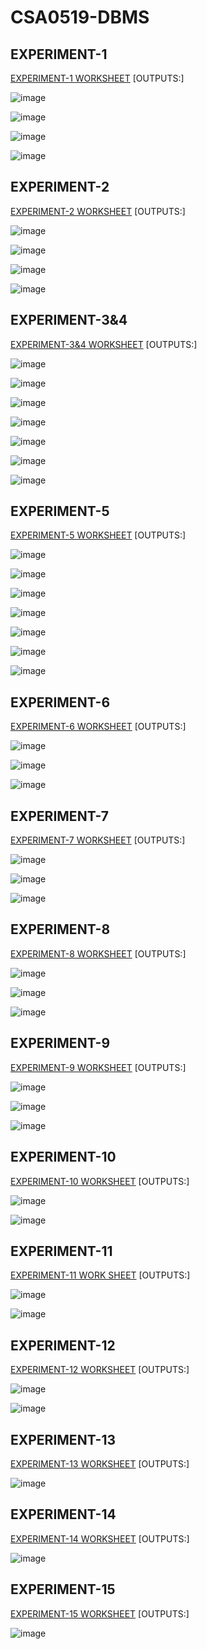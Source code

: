 # CSA0519-DBMS
## EXPERIMENT-1

[EXPERIMENT-1 WORKSHEET](https://github.com/arbazsherief/CSA0519-DBMS/blob/main/experiment_1.txt)
[OUTPUTS:]

![image](https://user-images.githubusercontent.com/113408671/191518375-11062c97-e092-4bb5-92bb-49e79ff40907.png)

![image](https://user-images.githubusercontent.com/113408671/191520085-26ca7b76-7b6f-4e28-a411-a0143a21bea0.png)

![image](https://user-images.githubusercontent.com/113408671/191520247-5c1ca36e-de7b-4ee5-b655-370d6d24cb08.png)

![image](https://user-images.githubusercontent.com/113408671/191520390-12b69235-0355-42f0-afb2-0f95aa0dc4c0.png)

## EXPERIMENT-2

[EXPERIMENT-2 WORKSHEET](https://github.com/arbazsherief/CSA0519-DBMS/blob/main/Experiment-2.txt)
[OUTPUTS:]

![image](https://user-images.githubusercontent.com/113408671/191521448-644b1356-85e9-4d6f-adbf-400e18153669.png)

![image](https://user-images.githubusercontent.com/113408671/191521585-f18da9b4-dadc-4eee-8e58-f9423ad3389d.png)

![image](https://user-images.githubusercontent.com/113408671/191521717-ac242811-d8bd-41ad-8801-aa4b4b521b3c.png)

![image](https://user-images.githubusercontent.com/113408671/191521908-25306259-8c6b-4c90-8aea-235857dd7f83.png)

## EXPERIMENT-3&4

[EXPERIMENT-3&4 WORKSHEET](https://github.com/arbazsherief/CSA0519-DBMS/blob/main/Experiment-3%2C4.txt)
[OUTPUTS:]

![image](https://user-images.githubusercontent.com/113408671/191522736-c04603c0-7d47-4c5c-bfd6-7827a215df4a.png)

![image](https://user-images.githubusercontent.com/113408671/191522848-e1271331-a981-49ee-ba4c-ddb74d18b98b.png)

![image](https://user-images.githubusercontent.com/113408671/191522978-bfd932d7-8a88-4a3f-a3ef-c70d42eea174.png)

![image](https://user-images.githubusercontent.com/113408671/191523119-697a4360-283f-436d-a53e-b2ff05ceb6f9.png)

![image](https://user-images.githubusercontent.com/113408671/191523310-e30fa052-c93d-4fc3-b974-5f13c17e49bf.png)

![image](https://user-images.githubusercontent.com/113408671/191523435-6908ead9-6a0f-4371-bcb7-0ae7edb6896f.png)

![image](https://user-images.githubusercontent.com/113408671/191523806-bd182143-521c-428c-8c03-f0ebd89f438e.png)

## EXPERIMENT-5

[EXPERIMENT-5 WORKSHEET](https://github.com/arbazsherief/CSA0519-DBMS/blob/main/Experiment-5.txt)
[OUTPUTS:]

![image](https://user-images.githubusercontent.com/113408671/191525546-c52d9867-aead-467a-96e4-ee5cae709b9b.png)

![image](https://user-images.githubusercontent.com/113408671/191525634-4362ad12-17cc-4125-a4f9-119de4d1af1f.png)

![image](https://user-images.githubusercontent.com/113408671/191525918-7d83dae2-19a8-44ca-864d-62ca06a0187e.png)

![image](https://user-images.githubusercontent.com/113408671/191526680-cb2843e3-023c-449b-98d3-1c70df92b0a1.png)

![image](https://user-images.githubusercontent.com/113408671/191526265-ea896e73-95b1-442d-8768-47cb2136584f.png)

![image](https://user-images.githubusercontent.com/113408671/191526534-e8ff5496-5ab4-4c81-9154-e2b898052223.png)

![image](https://user-images.githubusercontent.com/113408671/191526863-b7d9c89a-3612-44bf-86b0-99e913b83d88.png)

## EXPERIMENT-6

[EXPERIMENT-6 WORKSHEET](https://github.com/arbazsherief/CSA0519-DBMS/blob/main/Experiment%20-6.txt)
[OUTPUTS:]

![image](https://user-images.githubusercontent.com/113408671/191527874-23fc7775-5a88-481a-9400-026a0e99aab7.png)

![image](https://user-images.githubusercontent.com/113408671/191527963-e40d27d4-22bc-46ca-bb07-0cda7524fafa.png)

![image](https://user-images.githubusercontent.com/113408671/191528041-2758bed9-07f7-4b28-9338-62306873331e.png)

## EXPERIMENT-7

[EXPERIMENT-7 WORKSHEET](https://github.com/arbazsherief/CSA0519-DBMS/blob/main/Experiment-7.txt)
[OUTPUTS:]

![image](https://user-images.githubusercontent.com/113408671/191528854-39647e59-3216-4916-abfc-d9c8c3b552c7.png)

![image](https://user-images.githubusercontent.com/113408671/191528975-490a350f-413d-4626-a74a-c81154315264.png)

![image](https://user-images.githubusercontent.com/113408671/191529558-efef17b7-ff93-4039-b025-c0fe5623bced.png)

## EXPERIMENT-8

[EXPERIMENT-8 WORKSHEET](https://github.com/arbazsherief/CSA0519-DBMS/blob/main/Experiment-8.txt)
[OUTPUTS:]

![image](https://user-images.githubusercontent.com/113408671/191529981-c5f401ae-f041-4c9a-9ab4-5797d0039591.png)

![image](https://user-images.githubusercontent.com/113408671/191530129-856e171d-e2fe-4dc1-8c06-f5492cb5555c.png)

![image](https://user-images.githubusercontent.com/113408671/191530231-85087890-5c17-496c-8b6b-ede53af92371.png)

## EXPERIMENT-9

[EXPERIMENT-9 WORKSHEET](https://github.com/arbazsherief/CSA0519-DBMS/blob/main/Experiment-9.txt)
[OUTPUTS:]

![image](https://user-images.githubusercontent.com/113408671/191531037-60267322-eabb-479c-a41d-6bf777099bf1.png)

![image](https://user-images.githubusercontent.com/113408671/191531136-cc527189-e4a3-4925-a83b-fcac00bf7a0f.png)

![image](https://user-images.githubusercontent.com/113408671/191531231-f26906ba-2d3c-487d-a5c1-d0ffe764868a.png)

## EXPERIMENT-10

[EXPERIMENT-10 WORKSHEET](https://github.com/arbazsherief/CSA0519-DBMS/blob/main/Experiment-10.txt)
[OUTPUTS:]

![image](https://user-images.githubusercontent.com/113408671/191532991-7bd6c834-e005-45aa-bf4c-b5298a548237.png)

![image](https://user-images.githubusercontent.com/113408671/191536006-98b0928d-28c0-453e-83ed-3df4e9b7c5c9.png)

## EXPERIMENT-11

[EXPERIMENT-11 WORK SHEET](https://github.com/arbazsherief/CSA0519-DBMS/blob/main/Experiment%2011.txt)
[OUTPUTS:]

![image](https://user-images.githubusercontent.com/113408671/191656949-b5c5e12d-5185-4d86-8116-287ab442f449.png)

![image](https://user-images.githubusercontent.com/113408671/191656987-6e8c02b0-267d-4265-bd91-28baaeecae5f.png)

## EXPERIMENT-12

[EXPERIMENT-12 WORKSHEET](https://github.com/arbazsherief/CSA0519-DBMS/blob/main/Experiment%2012.txt)
[OUTPUTS:]

![image](https://user-images.githubusercontent.com/113408671/191657170-f05e3d80-2a65-4877-a761-07ee5cf532c7.png)

![image](https://user-images.githubusercontent.com/113408671/191657202-735f3374-cbc5-4470-9ba1-c18db96fc32d.png)

## EXPERIMENT-13

[EXPERIMENT-13 WORKSHEET](https://github.com/arbazsherief/CSA0519-DBMS/blob/main/Experiment%20-13.txt)
[OUTPUTS:]

![image](https://user-images.githubusercontent.com/113408671/191657371-f156768e-fb80-4120-858d-ab026d0ffe24.png)

## EXPERIMENT-14

[EXPERIMENT-14 WORKSHEET](https://github.com/arbazsherief/CSA0519-DBMS/blob/main/Experiment%2014.txt)
[OUTPUTS:]

![image](https://user-images.githubusercontent.com/113408671/191657493-2f2c502c-0d2c-46fc-9ffc-0ca9e5b6c3ca.png)

## EXPERIMENT-15

[EXPERIMENT-15 WORKSHEET](https://github.com/arbazsherief/CSA0519-DBMS/blob/main/Experiment-15.txt)
[OUTPUTS:]

![image](https://user-images.githubusercontent.com/113408671/191657618-580c0c51-4ee8-4d97-b868-ae7d4b619c2a.png)






